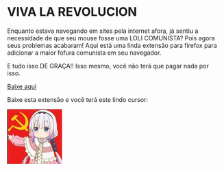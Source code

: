 # VIVA LA REVOLUCION

Enquanto estava navegando em sites pela internet afora, já sentiu a necessidade de que seu mouse fosse uma LOLI COMUNISTA? Pois agora seus problemas acabaram! Aqui está uma linda extensão para firefox para adicionar a maior fofura comunista em seu navegador.

E tudo isso DE GRAÇA!! Isso mesmo, você não terá que pagar nada por isso.

[Baixe aqui](https://addons.mozilla.org/en-US/firefox/addon/communist-loli/)

Baixe esta extensão e você terá este lindo cursor:

![communist loli](icons/communist-loli.jpg)



